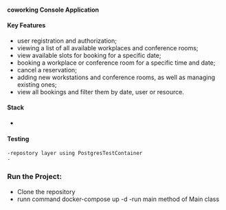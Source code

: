 #### coworking Console Application

#### Key Features
- user registration and authorization;
- viewing a list of all available workplaces and conference rooms;
- view available slots for booking for a specific date;
- booking a workplace or conference room for a specific time and date;
- cancel a reservation;
- adding new workstations and conference rooms, as well as managing existing ones;
- view all bookings and filter them by date, user or resource.

#### Stack
 - 

#### Testing
    -repostory layer using PostgresTestContainer
    -

### Run the Project:

- Clone the repository
- runn command docker-compose up -d
-run main method of Main class 
